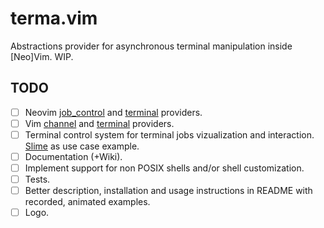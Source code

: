# terma.vim

Abstractions provider for asynchronous terminal manipulation inside [Neo]Vim. WIP.

## TODO

- [ ] Neovim [job_control](https://neovim.io/doc/user/job_control.html) and [terminal](https://neovim.io/doc/user/nvim_terminal_emulator.html) providers.
- [ ] Vim [channel](https://github.com/vim/vim/blob/master/runtime/doc/channel.txt) and [terminal](https://github.com/vim/vim/blob/master/runtime/doc/terminal.txt) providers.
- [ ] Terminal control system for terminal jobs vizualization and interaction. [Slime](https://github.com/jpalardy/vim-slime) as use case example.
- [ ] Documentation (+Wiki).
- [ ] Implement support for non POSIX shells and/or shell customization.
- [ ] Tests.
- [ ] Better description, installation and usage instructions in README with recorded, animated examples.
- [ ] Logo.
